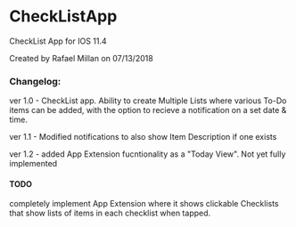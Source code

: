 # CheckListApp
CheckList App for IOS 11.4

Created by Rafael Millan on 07/13/2018

### Changelog:
 ver 1.0 - CheckList app. Ability to create Multiple Lists where various To-Do items can be added, with the option to recieve a notification on a set date & time.
 
 ver 1.1 - Modified notifications to also show Item Description if one exists
 
 ver 1.2 - added App Extension fucntionality as a "Today View". Not yet fully implemented
#### TODO
 completely implement App Extension where it shows clickable Checklists that show lists of items in each checklist when tapped.
